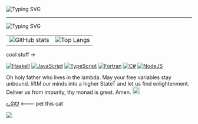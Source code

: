 ![Typing SVG](https://readme-typing-svg.demolab.com/?color=74c7ec&duration=1&pause=10000&font=Allerta+Stencil&size=30&lines=Hello+there+UwU)

---

![Typing SVG](https://readme-typing-svg.demolab.com/?color=f5e0dc&font=Philosopher&size=15&lines=Welcome+to+my+profile+:D;hope+you+like+it+here+%28●'◡'●%29)

|       | |
| ----------- | ----------- |
| ![GitHub stats](https://github-readme-stats.vercel.app/api?username=Froxwin&theme=rose_pine&show_icons=true&count_private=true&include_all_commits=true) | ![Top Langs](https://github-readme-stats.vercel.app/api/top-langs/?username=Froxwin&theme=rose_pine&layout=compact&langs_count=10) |

cool stuff →

[![Haskell](https://img.shields.io/badge/Haskell-5e5086?style=for-the-badge&logo=haskell&logoColor=white)](https://www.haskell.org/)
[![JavaScript](https://img.shields.io/badge/javascript-%23323330.svg?style=for-the-badge&logo=javascript&logoColor=%23F7DF1E)](https://developer.mozilla.org/en-US/docs/Web/JavaScript)
[![TypeScript](https://img.shields.io/badge/typescript-%23007ACC.svg?style=for-the-badge&logo=typescript&logoColor=white)](https://www.typescriptlang.org/)
[![Fortran](https://img.shields.io/badge/Fortran-%23734F96.svg?style=for-the-badge&logo=fortran&logoColor=white)](https://fortran-lang.org/en/)
[![C#](https://img.shields.io/badge/c%23-%23239120.svg?style=for-the-badge&logo=c-sharp&logoColor=white)](https://learn.microsoft.com/en-us/dotnet/csharp/)
[![NodeJS](https://img.shields.io/badge/node.js-6DA55F?style=for-the-badge&logo=node.js&logoColor=white)](https://nodejs.org/en/)

Oh holy father who lives in the lambda. May your free variables stay unbound. liftM our minds into a higher StateT and let us find enlightenment. Deliver us from impurity, thy monad is great. Amen.
<img src="https://cdn.discordapp.com/emojis/973571474982051860.webp?size=128&quality=lossless" alt="drawing" width="20"/>

[ᓚᘏᗢ](https://froxwin.github.io/) <--- pet this cat

![](https://count.chiya.dev/get/@Froxwin?theme=rule34)
